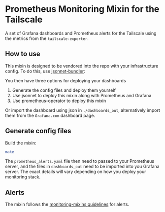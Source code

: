 # Prometheus Monitoring Mixin for the Tailscale

A set of Grafana dashboards and Prometheus alerts for the Tailscale using the metrics from the `tailscale-exporter`.

## How to use

This mixin is designed to be vendored into the repo with your infrastructure config.
To do this, use [jsonnet-bundler](https://github.com/jsonnet-bundler/jsonnet-bundler):

You then have three options for deploying your dashboards

1. Generate the config files and deploy them yourself
2. Use jsonnet to deploy this mixin along with Prometheus and Grafana
3. Use prometheus-operator to deploy this mixin

Or import the dashboard using json in `./dashboards_out`, alternatively import them from the `Grafana.com` dashboard page.

## Generate config files

Build the mixin:

```sh
make
```

The `prometheus_alerts.yaml` file then need to passed
to your Prometheus server, and the files in `dashboards_out` need to be imported
into you Grafana server. The exact details will vary depending on how you deploy your
monitoring stack.

## Alerts

The mixin follows the [monitoring-mixins guidelines](https://github.com/monitoring-mixins/docs#guidelines-for-alert-names-labels-and-annotations) for alerts.
